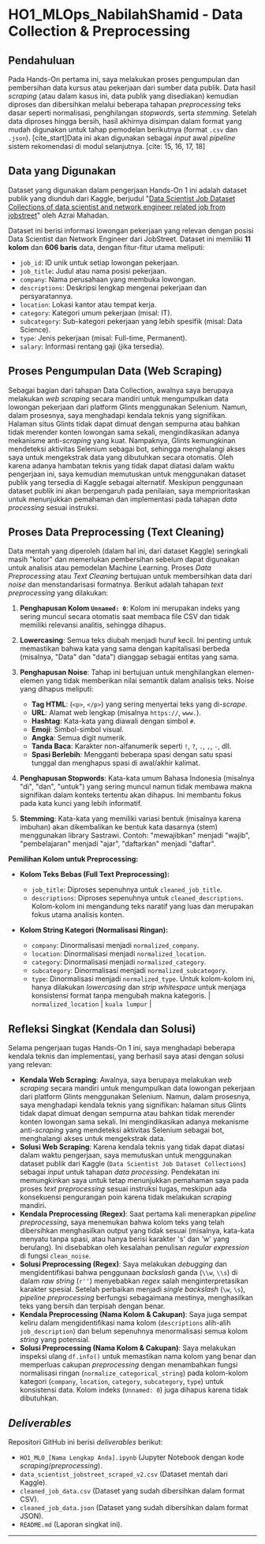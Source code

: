 # HO1_MLOps_NabilahShamid - Data Collection & Preprocessing

## Pendahuluan

Pada Hands-On pertama ini, saya melakukan proses pengumpulan dan pembersihan data kursus atau pekerjaan dari sumber data publik. Data hasil *scraping* (atau dalam kasus ini, data publik yang disediakan) kemudian diproses dan dibersihkan melalui beberapa tahapan *preprocessing* teks dasar seperti normalisasi, penghilangan *stopwords*, serta *stemming*. Setelah data diproses hingga bersih, hasil akhirnya disimpan dalam format yang mudah digunakan untuk tahap pemodelan berikutnya (format `.csv` dan `.json`). [cite_start]Data ini akan digunakan sebagai *input* awal *pipeline* sistem rekomendasi di modul selanjutnya. [cite: 15, 16, 17, 18]

## Data yang Digunakan

Dataset yang digunakan dalam pengerjaan Hands-On 1 ini adalah dataset publik yang diunduh dari Kaggle, berjudul "[Data Scientist Job Dataset Collections of data scientist and network engineer related job from jobstreet](https://www.kaggle.com/datasets/azraimahadan/data-scientist-jobstreet-scraped)" oleh Azrai Mahadan.

Dataset ini berisi informasi lowongan pekerjaan yang relevan dengan posisi Data Scientist dan Network Engineer dari JobStreet. Dataset ini memiliki **11 kolom** dan **606 baris** data, dengan fitur-fitur utama meliputi:
* `job_id`: ID unik untuk setiap lowongan pekerjaan.
* `job_title`: Judul atau nama posisi pekerjaan.
* `company`: Nama perusahaan yang membuka lowongan.
* `descriptions`: Deskripsi lengkap mengenai pekerjaan dan persyaratannya.
* `location`: Lokasi kantor atau tempat kerja.
* `category`: Kategori umum pekerjaan (misal: IT).
* `subcategory`: Sub-kategori pekerjaan yang lebih spesifik (misal: Data Science).
* `type`: Jenis pekerjaan (misal: Full-time, Permanent).
* `salary`: Informasi rentang gaji (jika tersedia).

## Proses Pengumpulan Data (Web Scraping)

Sebagai bagian dari tahapan Data Collection, awalnya saya berupaya melakukan *web scraping* secara mandiri untuk mengumpulkan data lowongan pekerjaan dari platform Glints menggunakan Selenium. Namun, dalam prosesnya, saya menghadapi kendala teknis yang signifikan. Halaman situs Glints tidak dapat dimuat dengan sempurna atau bahkan tidak merender konten lowongan sama sekali, mengindikasikan adanya mekanisme anti-*scraping* yang kuat. Nampaknya, Glints kemungkinan mendeteksi aktivitas Selenium sebagai bot, sehingga menghalangi akses saya untuk mengekstrak data yang dibutuhkan secara otomatis.
Oleh karena adanya hambatan teknis yang tidak dapat diatasi dalam waktu pengerjaan ini, saya kemudian memutuskan untuk menggunakan dataset publik yang tersedia di Kaggle sebagai alternatif. Meskipun penggunaan dataset publik ini akan berpengaruh pada penilaian, saya memprioritaskan untuk menunjukkan pemahaman dan implementasi pada tahapan *data processing* sesuai instruksi.

## Proses Data Preprocessing (Text Cleaning)

Data mentah yang diperoleh (dalam hal ini, dari dataset Kaggle) seringkali masih "kotor" dan memerlukan pembersihan sebelum dapat digunakan untuk analisis atau pemodelan Machine Learning. Proses *Data Preprocessing* atau *Text Cleaning* bertujuan untuk membersihkan data dari *noise* dan menstandarisasi formatnya.
Berikut adalah tahapan *text preprocessing* yang dilakukan:

1.  **Penghapusan Kolom `Unnamed: 0`**: Kolom ini merupakan indeks yang sering muncul secara otomatis saat membaca file CSV dan tidak memiliki relevansi analitis, sehingga dihapus.

2.  **Lowercasing**: Semua teks diubah menjadi huruf kecil. Ini penting untuk memastikan bahwa kata yang sama dengan kapitalisasi berbeda (misalnya, "Data" dan "data") dianggap sebagai entitas yang sama.

3.  **Penghapusan Noise**: Tahap ini bertujuan untuk menghilangkan elemen-elemen yang tidak memberikan nilai semantik dalam analisis teks. Noise yang dihapus meliputi:
    * **Tag HTML**: (`<p>`, `</p>`) yang sering menyertai teks yang di-*scrape*.
    * **URL**: Alamat web lengkap (misalnya `https://`, `www.`).
    * **Hashtag**: Kata-kata yang diawali dengan simbol `#`.
    * **Emoji**: Simbol-simbol visual.
    * **Angka**: Semua digit numerik.
    * **Tanda Baca**: Karakter non-alfanumerik seperti `!`, `?`, `.`, `,`, `-`, dll.
    * **Spasi Berlebih**: Mengganti beberapa spasi dengan satu spasi tunggal dan menghapus spasi di awal/akhir kalimat.

4.  **Penghapusan Stopwords**: Kata-kata umum Bahasa Indonesia (misalnya "di", "dan", "untuk") yang sering muncul namun tidak membawa makna signifikan dalam konteks tertentu akan dihapus. Ini membantu fokus pada kata kunci yang lebih informatif.

5.  **Stemming**: Kata-kata yang memiliki variasi bentuk (misalnya karena imbuhan) akan dikembalikan ke bentuk kata dasarnya (stem) menggunakan library Sastrawi. Contoh: "mewajibkan" menjadi "wajib", "pembelajaran" menjadi "ajar", "daftarkan" menjadi "daftar".

**Pemilihan Kolom untuk Preprocessing:**

* **Kolom Teks Bebas (Full Text Preprocessing):**
    * `job_title`: Diproses sepenuhnya untuk `cleaned_job_title`.
    * `descriptions`: Diproses sepenuhnya untuk `cleaned_descriptions`.
    Kolom-kolom ini mengandung teks naratif yang luas dan merupakan fokus utama analisis konten.

* **Kolom String Kategori (Normalisasi Ringan):**
    * `company`: Dinormalisasi menjadi `normalized_company`.
    * `location`: Dinormalisasi menjadi `normalized_location`.
    * `category`: Dinormalisasi menjadi `normalized_category`.
    * `subcategory`: Dinormalisasi menjadi `normalized_subcategory`.
    * `type`: Dinormalisasi menjadi `normalized_type`.
    Untuk kolom-kolom ini, hanya dilakukan *lowercasing* dan *strip whitespace* untuk menjaga konsistensi format tanpa mengubah makna kategoris.                                                                                                                                                                                                                                                                                                                                                                                                               | `normalized_location` | `kuala lumpur`                                                                                                                                                           |

## Refleksi Singkat (Kendala dan Solusi)

Selama pengerjaan tugas Hands-On 1 ini, saya menghadapi beberapa kendala teknis dan implementasi, yang berhasil saya atasi dengan solusi yang relevan:

* **Kendala Web Scraping**: Awalnya, saya berupaya melakukan *web scraping* secara mandiri untuk mengumpulkan data lowongan pekerjaan dari platform Glints menggunakan Selenium. Namun, dalam prosesnya, saya menghadapi kendala teknis yang signifikan: halaman situs Glints tidak dapat dimuat dengan sempurna atau bahkan tidak merender konten lowongan sama sekali. Ini mengindikasikan adanya mekanisme anti-*scraping* yang mendeteksi aktivitas Selenium sebagai bot, menghalangi akses untuk mengekstrak data.
* **Solusi Web Scraping**: Karena kendala teknis yang tidak dapat diatasi dalam waktu pengerjaan, saya memutuskan untuk menggunakan dataset publik dari Kaggle (`Data Scientist Job Dataset Collections`) sebagai *input* untuk tahapan *data processing*. Pendekatan ini memungkinkan saya untuk tetap menunjukkan pemahaman saya pada proses *text preprocessing* sesuai instruksi tugas, meskipun ada konsekuensi pengurangan poin karena tidak melakukan *scraping* mandiri.
* **Kendala Preprocessing (Regex)**: Saat pertama kali menerapkan *pipeline preprocessing*, saya menemukan bahwa kolom teks yang telah dibersihkan menghasilkan output yang tidak sesuai (misalnya, kata-kata menyatu tanpa spasi, atau hanya berisi karakter 's' dan 'w' yang berulang). Ini disebabkan oleh kesalahan penulisan *regular expression* di fungsi `clean_noise`.
* **Solusi Preprocessing (Regex)**: Saya melakukan *debugging* dan mengidentifikasi bahwa penggunaan *backslash* ganda (`\\w`, `\\s`) di dalam *raw string* (`r''`) menyebabkan *regex* salah menginterpretasikan karakter spesial. Setelah perbaikan menjadi *single backslash* (`\w`, `\s`), *pipeline preprocessing* berfungsi sebagaimana mestinya, menghasilkan teks yang bersih dan terpisah dengan benar.
* **Kendala Preprocessing (Nama Kolom & Cakupan)**: Saya juga sempat keliru dalam mengidentifikasi nama kolom (`descriptions` alih-alih `job_description`) dan belum sepenuhnya menormalisasi semua kolom *string* yang potensial.
* **Solusi Preprocessing (Nama Kolom & Cakupan)**: Saya melakukan inspeksi ulang `df.info()` untuk memastikan nama kolom yang benar dan memperluas cakupan *preprocessing* dengan menambahkan fungsi normalisasi ringan (`normalize_categorical_string`) pada kolom-kolom kategori (`company`, `location`, `category`, `subcategory`, `type`) untuk konsistensi data. Kolom indeks (`Unnamed: 0`) juga dihapus karena tidak dibutuhkan.

## *Deliverables*

Repositori GitHub ini berisi *deliverables* berikut:
* `HO1_MLO_[Nama Lengkap Anda].ipynb` (Jupyter Notebook dengan kode *scraping*/*preprocessing*).
* `data_scientist_jobstreet_scraped_v2.csv` (Dataset mentah dari Kaggle).
* `cleaned_job_data.csv` (Dataset yang sudah dibersihkan dalam format CSV).
* `cleaned_job_data.json` (Dataset yang sudah dibersihkan dalam format JSON).
* `README.md` (Laporan singkat ini).

---
